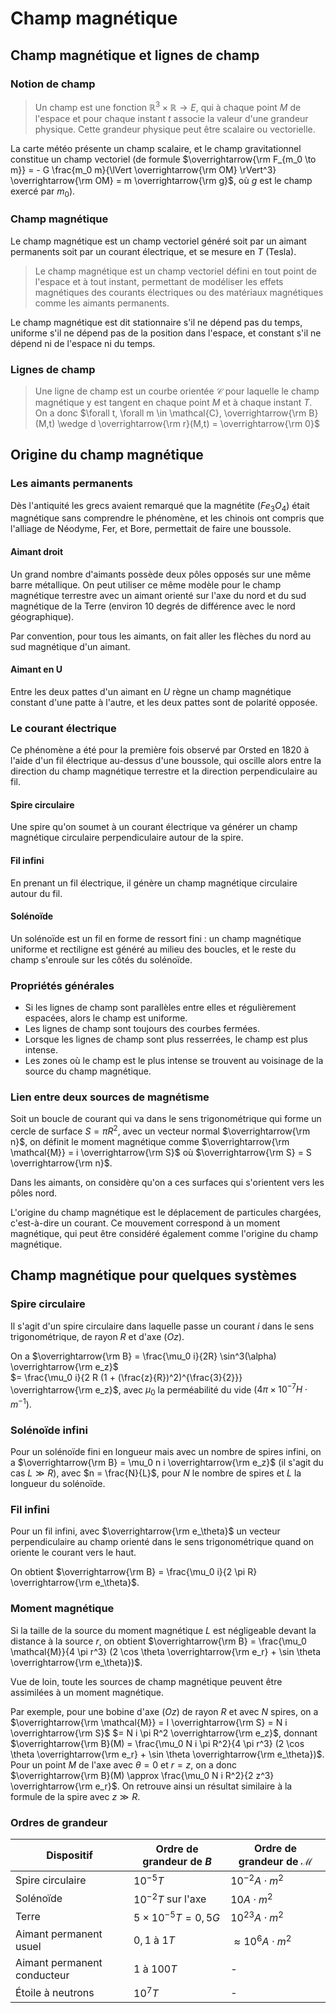 # Champ magnétique
## Champ magnétique et lignes de champ
### Notion de champ
> Un champ est une fonction $\mathbb{R}^3 \times \mathbb{R} \to E$, qui à chaque point $M$
> de l'espace et pour chaque instant $t$ associe la valeur d'une grandeur
> physique. Cette grandeur physique peut être scalaire ou vectorielle.

La carte météo présente un champ scalaire, et le champ gravitationnel constitue
un champ vectoriel (de formule $\overrightarrow{\rm F_{m_0 \to m}} = - G \frac{m_0 m}{\lVert \overrightarrow{\rm OM} \rVert^3} \overrightarrow{\rm OM} = m \overrightarrow{\rm g}$,
où $g$ est le champ exercé par $m_0$).

### Champ magnétique
Le champ magnétique est un champ vectoriel généré soit par un aimant permanents
soit par un courant électrique, et se mesure en $T$ (Tesla).

> Le champ magnétique est un champ vectoriel défini en tout point de l'espace et à
> tout instant, permettant de modéliser les effets magnétiques des courants
> électriques ou des matériaux magnétiques comme les aimants permanents.

Le champ magnétique est dit stationnaire s'il ne dépend pas du temps, uniforme
s'il ne dépend pas de la position dans l'espace, et constant s'il ne dépend ni de
l'espace ni du temps.

### Lignes de champ
> Une ligne de champ est un courbe orientée $\mathcal{C}$ pour laquelle le champ magnétique
> y est tangent en chaque point $M$ et à chaque instant $T$. On a donc
> $\forall t, \forall m \in \mathcal{C}, \overrightarrow{\rm B}(M,t) \wedge d \overrightarrow{\rm r}(M,t) = \overrightarrow{\rm 0}$

## Origine du champ magnétique
### Les aimants permanents
Dès l'antiquité les grecs avaient remarqué que la magnétite ($Fe_3 O_4$)
était magnétique sans comprendre le phénomène, et les chinois ont compris que
l'alliage de Néodyme, Fer, et Bore, permettait de faire une boussole.

#### Aimant droit
Un grand nombre d'aimants possède deux pôles opposés sur une même barre
métallique. On peut utiliser ce même modèle pour le champ magnétique terrestre
avec un aimant orienté sur l'axe du nord et du sud magnétique de la Terre
(environ 10 degrés de différence avec le nord géographique).

Par convention, pour tous les aimants, on fait aller les flèches du nord au sud
magnétique d'un aimant.

#### Aimant en U
Entre les deux pattes d'un aimant en $U$ règne un champ magnétique constant
d'une patte à l'autre, et les deux pattes sont de polarité opposée.

### Le courant électrique
Ce phénomène a été pour la première fois observé par Orsted en 1820 à l'aide
d'un fil électrique au-dessus d'une boussole, qui oscille alors entre la
direction du champ magnétique terrestre et la direction perpendiculaire au fil.

#### Spire circulaire
Une spire qu'on soumet à un courant électrique va générer un champ magnétique
circulaire perpendiculaire autour de la spire.

#### Fil infini
En prenant un fil électrique, il génère un champ magnétique circulaire autour du
fil.

#### Solénoïde
Un solénoïde est un fil en forme de ressort fini : un champ magnétique uniforme
et rectiligne est généré au milieu des boucles, et le reste du champ s'enroule
sur les côtés du solénoïde.

### Propriétés générales
- Si les lignes de champ sont parallèles entre elles et régulièrement espacées,
  alors le champ est uniforme.
- Les lignes de champ sont toujours des courbes fermées.
- Lorsque les lignes de champ sont plus resserrées, le champ est plus intense.
- Les zones où le champ est le plus intense se trouvent au voisinage de la
  source du champ magnétique.

### Lien entre deux sources de magnétisme
Soit un boucle de courant qui va dans le sens trigonométrique
qui forme un cercle de surface $S = \pi R^2$, avec un vecteur normal $\overrightarrow{\rm n}$,
on définit le moment magnétique comme $\overrightarrow{\rm \mathcal{M}} = i \overrightarrow{\rm S}$
où $\overrightarrow{\rm S} = S \overrightarrow{\rm n}$.

Dans les aimants, on considère qu'on a ces surfaces qui s'orientent vers les
pôles nord.

L'origine du champ magnétique est le déplacement de particules chargées,
c'est-à-dire un courant. Ce mouvement correspond à un moment magnétique, qui
peut être considéré également comme l'origine du champ magnétique.

## Champ magnétique pour quelques systèmes
### Spire circulaire
Il s'agit d'un spire circulaire dans laquelle passe un courant $i$ dans le sens
trigonométrique, de rayon $R$ et d'axe $(Oz)$.

On a $\overrightarrow{\rm B} = \frac{\mu_0 i}{2R} \sin^3(\alpha) \overrightarrow{\rm e_z}$\
$= \frac{\mu_0 i}{2 R (1 + (\frac{z}{R})^2)^{\frac{3}{2}}} \overrightarrow{\rm e_z}$,
avec $\mu_0$ la perméabilité du vide ($4 \pi \times 10^{-7} H \cdot m^{-1}$).

### Solénoïde infini
Pour un solénoïde fini en longueur mais avec un nombre de spires infini,
on a $\overrightarrow{\rm B} = \mu_0 n i \overrightarrow{\rm e_z}$ (il s'agit du
cas $L \gg R$), avec $n = \frac{N}{L}$, pour $N$ le nombre de spires et $L$ la
longueur du solénoïde.

### Fil infini
Pour un fil infini, avec $\overrightarrow{\rm e_\theta}$ un vecteur
perpendiculaire au champ orienté dans le sens trigonométrique quand on oriente
le courant vers le haut.

On obtient $\overrightarrow{\rm B} = \frac{\mu_0 i}{2 \pi R} \overrightarrow{\rm e_\theta}$.

### Moment magnétique
Si la taille de la source du moment magnétique $L$ est négligeable devant la
distance à la source $r$, on obtient $\overrightarrow{\rm B} = \frac{\mu_0 \mathcal{M}}{4 \pi r^3} (2 \cos \theta \overrightarrow{\rm e_r} + \sin \theta \overrightarrow{\rm e_\theta})$.

Vue de loin, toute les sources de champ magnétique peuvent être assimilées à un
moment magnétique.

Par exemple, pour une bobine d'axe $(Oz)$ de rayon $R$ et avec $N$ spires,
on a $\overrightarrow{\rm \mathcal{M}} = I \overrightarrow{\rm S} = N i \overrightarrow{\rm S}$
$= N i \pi R^2 \overrightarrow{\rm e_z}$, donnant
$\overrightarrow{\rm B}(M) = \frac{\mu_0 N i \pi R^2}{4 \pi r^3} (2 \cos \theta \overrightarrow{\rm e_r} + \sin \theta \overrightarrow{\rm e_\theta})$.
Pour un point $M$ de l'axe avec $\theta = 0$ et $r = z$, on a donc
$\overrightarrow{\rm B}(M) \approx \frac{\mu_0 N i R^2}{2 z^3} \overrightarrow{\rm e_r}$.
On retrouve ainsi un résultat similaire à la formule de la spire avec $z \gg R$.

### Ordres de grandeur

Dispositif | Ordre de grandeur de $B$ | Ordre de grandeur de $\mathcal{M}$
---|---|---
Spire circulaire | $10^{-5} T$ | $10^{-2} A \cdot m^2$
Solénoïde | $10^{-2} T$ sur l'axe | $10 A \cdot m^2$
Terre | $5 \times 10^{-5} T = 0,5 G$ | $10^{23} A \cdot m^2$
Aimant permanent usuel | $0,1$ à $1 T$ | $\approx 10^{6} A \cdot m^2$
Aimant permanent conducteur | $1$ à $100 T$ | -
Étoile à neutrons | $10^{7} T$ | -
